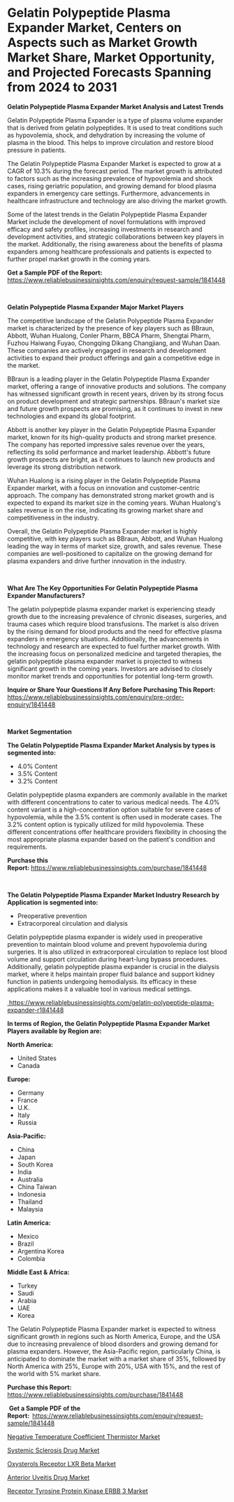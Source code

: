 <p><h1>Gelatin Polypeptide Plasma Expander Market, Centers on Aspects such as Market Growth Market Share, Market Opportunity, and Projected Forecasts Spanning from 2024 to 2031</h1></p><p><strong>Gelatin Polypeptide Plasma Expander Market Analysis and Latest Trends</strong></p>
<p><p>Gelatin Polypeptide Plasma Expander is a type of plasma volume expander that is derived from gelatin polypeptides. It is used to treat conditions such as hypovolemia, shock, and dehydration by increasing the volume of plasma in the blood. This helps to improve circulation and restore blood pressure in patients.</p><p>The Gelatin Polypeptide Plasma Expander Market is expected to grow at a CAGR of 10.3% during the forecast period. The market growth is attributed to factors such as the increasing prevalence of hypovolemia and shock cases, rising geriatric population, and growing demand for blood plasma expanders in emergency care settings. Furthermore, advancements in healthcare infrastructure and technology are also driving the market growth.</p><p>Some of the latest trends in the Gelatin Polypeptide Plasma Expander Market include the development of novel formulations with improved efficacy and safety profiles, increasing investments in research and development activities, and strategic collaborations between key players in the market. Additionally, the rising awareness about the benefits of plasma expanders among healthcare professionals and patients is expected to further propel market growth in the coming years.</p></p>
<p><strong>Get a Sample PDF of the Report:&nbsp;</strong> <a href="https://www.reliablebusinessinsights.com/enquiry/request-sample/1841448">https://www.reliablebusinessinsights.com/enquiry/request-sample/1841448</a></p>
<p>&nbsp;</p>
<p><strong>Gelatin Polypeptide Plasma Expander Major Market Players</strong></p>
<p><p>The competitive landscape of the Gelatin Polypeptide Plasma Expander market is characterized by the presence of key players such as BBraun, Abbott, Wuhan Hualong, Conler Pharm, BBCA Pharm, Shengtai Pharm, Fuzhou Haiwang Fuyao, Chongqing Dikang Changjiang, and Wuhan Daan. These companies are actively engaged in research and development activities to expand their product offerings and gain a competitive edge in the market.</p><p>BBraun is a leading player in the Gelatin Polypeptide Plasma Expander market, offering a range of innovative products and solutions. The company has witnessed significant growth in recent years, driven by its strong focus on product development and strategic partnerships. BBraun's market size and future growth prospects are promising, as it continues to invest in new technologies and expand its global footprint.</p><p>Abbott is another key player in the Gelatin Polypeptide Plasma Expander market, known for its high-quality products and strong market presence. The company has reported impressive sales revenue over the years, reflecting its solid performance and market leadership. Abbott's future growth prospects are bright, as it continues to launch new products and leverage its strong distribution network.</p><p>Wuhan Hualong is a rising player in the Gelatin Polypeptide Plasma Expander market, with a focus on innovation and customer-centric approach. The company has demonstrated strong market growth and is expected to expand its market size in the coming years. Wuhan Hualong's sales revenue is on the rise, indicating its growing market share and competitiveness in the industry.</p><p>Overall, the Gelatin Polypeptide Plasma Expander market is highly competitive, with key players such as BBraun, Abbott, and Wuhan Hualong leading the way in terms of market size, growth, and sales revenue. These companies are well-positioned to capitalize on the growing demand for plasma expanders and drive further innovation in the industry.</p></p>
<p>&nbsp;</p>
<p><strong>What Are The Key Opportunities For Gelatin Polypeptide Plasma Expander Manufacturers?</strong></p>
<p><p>The gelatin polypeptide plasma expander market is experiencing steady growth due to the increasing prevalence of chronic diseases, surgeries, and trauma cases which require blood transfusions. The market is also driven by the rising demand for blood products and the need for effective plasma expanders in emergency situations. Additionally, the advancements in technology and research are expected to fuel further market growth. With the increasing focus on personalized medicine and targeted therapies, the gelatin polypeptide plasma expander market is projected to witness significant growth in the coming years. Investors are advised to closely monitor market trends and opportunities for potential long-term growth.</p></p>
<p><strong>Inquire or Share Your Questions If Any Before Purchasing This Report:</strong> <a href="https://www.reliablebusinessinsights.com/enquiry/pre-order-enquiry/1841448">https://www.reliablebusinessinsights.com/enquiry/pre-order-enquiry/1841448</a></p>
<p>&nbsp;</p>
<p><strong>Market Segmentation</strong></p>
<p><strong>The Gelatin Polypeptide Plasma Expander Market Analysis by types is segmented into:</strong></p>
<p><ul><li>4.0% Content</li><li>3.5% Content</li><li>3.2% Content</li></ul></p>
<p><p>Gelatin polypeptide plasma expanders are commonly available in the market with different concentrations to cater to various medical needs. The 4.0% content variant is a high-concentration option suitable for severe cases of hypovolemia, while the 3.5% content is often used in moderate cases. The 3.2% content option is typically utilized for mild hypovolemia. These different concentrations offer healthcare providers flexibility in choosing the most appropriate plasma expander based on the patient's condition and requirements.</p></p>
<p><strong>Purchase this Report:&nbsp;</strong><a href="https://www.reliablebusinessinsights.com/purchase/1841448">https://www.reliablebusinessinsights.com/purchase/1841448</a></p>
<p>&nbsp;</p>
<p><strong>The Gelatin Polypeptide Plasma Expander Market Industry Research by Application is segmented into:</strong></p>
<p><ul><li>Preoperative prevention</li><li>Extracorporeal circulation and dialysis</li></ul></p>
<p><p>Gelatin polypeptide plasma expander is widely used in preoperative prevention to maintain blood volume and prevent hypovolemia during surgeries. It is also utilized in extracorporeal circulation to replace lost blood volume and support circulation during heart-lung bypass procedures. Additionally, gelatin polypeptide plasma expander is crucial in the dialysis market, where it helps maintain proper fluid balance and support kidney function in patients undergoing hemodialysis. Its efficacy in these applications makes it a valuable tool in various medical settings.</p></p>
<p><a href="https://www.reliablebusinessinsights.com/gelatin-polypeptide-plasma-expander-r1841448">&nbsp;https://www.reliablebusinessinsights.com/gelatin-polypeptide-plasma-expander-r1841448</a></p>
<p><strong>In terms of Region, the Gelatin Polypeptide Plasma Expander Market Players available by Region are:</strong></p>
<p>
    <p> <strong> North America: </strong>
        <ul>
            <li>United States</li>
            <li>Canada</li>
        </ul>
        </p> 
    <p> <strong> Europe: </strong>
        <ul>
            <li>Germany</li>
            <li>France</li>
            <li>U.K.</li>
            <li>Italy</li>
            <li>Russia</li>
        </ul>
        </p> 
    <p> <strong> Asia-Pacific: </strong>
        <ul>
            <li>China</li>
            <li>Japan</li>
            <li>South Korea</li>
            <li>India</li>
            <li>Australia</li>
            <li>China Taiwan</li>
            <li>Indonesia</li>
            <li>Thailand</li>
            <li>Malaysia</li>
        </ul>
        </p> 
    <p> <strong> Latin America: </strong>
        <ul>
            <li>Mexico</li>
            <li>Brazil</li>
            <li>Argentina Korea</li>
            <li>Colombia</li>
        </ul>
        </p> 
    <p> <strong> Middle East & Africa: </strong>
        <ul>
            <li>Turkey</li>
            <li>Saudi</li>
            <li>Arabia</li>
            <li>UAE</li>
            <li>Korea</li>
        </ul>
    </p>
    </p>
<p><p>The Gelatin Polypeptide Plasma Expander market is expected to witness significant growth in regions such as North America, Europe, and the USA due to increasing prevalence of blood disorders and growing demand for plasma expanders. However, the Asia-Pacific region, particularly China, is anticipated to dominate the market with a market share of 35%, followed by North America with 25%, Europe with 20%, USA with 15%, and the rest of the world with 5% market share.</p></p>
<p><strong>Purchase this Report: </strong><a href="https://www.reliablebusinessinsights.com/purchase/1841448">https://www.reliablebusinessinsights.com/purchase/1841448</a></p>
<p>&nbsp;<strong>Get a Sample PDF of the Report:&nbsp;&nbsp;</strong><a href="https://www.reliablebusinessinsights.com/enquiry/request-sample/1841448">https://www.reliablebusinessinsights.com/enquiry/request-sample/1841448</a></p>
<p><strong></strong></p>
<p><p><a href="https://www.linkedin.com/pulse/negative-temperature-coefficient-thermistor-market-77wce?trackingId=ZmFtmHByRQSV6m0nOZTgaw%3D%3D">Negative Temperature Coefficient Thermistor Market</a></p><p><a href="https://github.com/brendafegmorris532/Market-Research-Report-List-2/blob/main/systemic-sclerosis-drug-market.md">Systemic Sclerosis Drug Market</a></p><p><a href="https://github.com/hrhzhypq19/Market-Research-Report-List-1/blob/main/oxysterols-receptor-lxr-beta-market.md">Oxysterols Receptor LXR Beta Market</a></p><p><a href="https://github.com/kishanagarner91/Market-Research-Report-List-1/blob/main/anterior-uveitis-drug-market.md">Anterior Uveitis Drug Market</a></p><p><a href="https://github.com/LarryPearsongXXfvf/Market-Research-Report-List-1/blob/main/receptor-tyrosine-protein-kinase-erbb-3-market.md">Receptor Tyrosine Protein Kinase ERBB 3 Market</a></p></p>